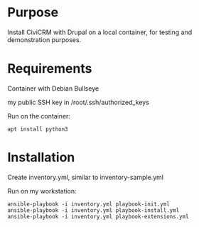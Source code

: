 Purpose
=======

Install CiviCRM with Drupal on a local container, for testing and demonstration purposes.

Requirements
============

Container with Debian Bullseye

my public SSH key in /root/.ssh/authorized_keys

Run on the container:

    apt install python3

Installation
============

Create inventory.yml, similar to inventory-sample.yml

Run on my workstation:

    ansible-playbook -i inventory.yml playbook-init.yml
    ansible-playbook -i inventory.yml playbook-install.yml
    ansible-playbook -i inventory.yml playbook-extensions.yml